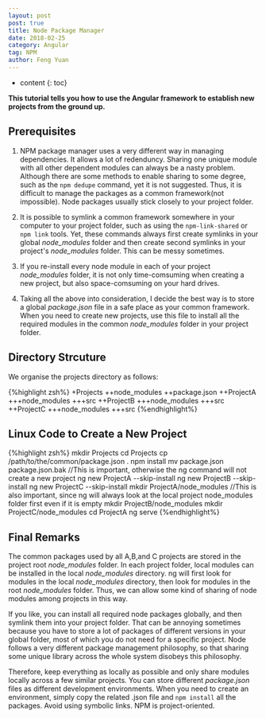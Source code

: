```yaml
---
layout: post
post: true
title: Node Package Manager
date: 2018-02-25
category: Angular
tag: NPM
author: Feng Yuan
---
```


* content
{: toc}




**This tutorial tells you how to use the Angular framework to establish new projects from the ground up.**

## Prerequisites

1. NPM package manager uses a very different way in managing dependencies. It allows a lot of redenduncy. Sharing one unique module with all other dependent modules can always be a nasty problem. Although there are some methods to enable sharing to some degree, such as the `npm dedupe` command, yet it is not suggested. Thus, it is difficult to manage the packages as a common framework(not impossible). Node packages usually stick closely to your project folder.


2. It is possible to symlink a common framework somewhere in your computer to your project folder, such as using the `npm-link-shared` or `npm link` tools. Yet, these commands always first create symlinks in your global *node_modules* folder and then create second symlinks in your project's *node_modules* folder. This can be messy sometimes.


3. If you re-install every node module in each of your project *node_modules* folder, it is not only time-comsuming when creating a new project, but also space-comsuming on your hard drives.


4. Taking all the above into consideration, I decide the best way is to store a global *package.json* file in a safe place as your common framework. When you need to create new projects, use this file to install all the required modules in the common *node_modules* folder in your project folder.



## Directory Strcuture

We organise the projects directory as follows:

{%highlight zsh%}
+Projects
++node_modules
++package.json
++ProjectA
+++node_modules
+++src
++ProjectB
+++node_modules
+++src
++ProjectC
+++node_modules
+++src
{%endhighlight%}

## Linux Code to Create a New Project

{%highlight zsh%}
mkdir Projects
cd Projects
cp /path/to/the/common/package.json .
npm install
mv package.json package.json.bak                    //This is important, otherwise the ng command will not create a new project
ng new ProjectA --skip-install
ng new ProjectB --skip-install
ng new ProjectC --skip-install
mkdir ProjectA/node_modules                         //This is also important, since ng will always look at the local project node_modules folder first even if it is empty
mkdir ProjectB/node_modules
mkdir ProjectC/node_modules
cd ProjectA
ng serve
{%endhighlight%}

## Final Remarks

The common packages used by all A,B,and C projects are stored in the project root *node_modules* folder. In each project folder, local modules can be installed in the local *node_modules* directory. ng will first look for modules in the local *node_modules* directory, then look for modules in the root *node_modules* folder. Thus, we can allow some kind of sharing of node modules among projects in this way.


If you like, you can install all required node packages globally, and then symlink them into your project folder. That can be annoying sometimes because you have to store a lot of packages of different versions in your global folder, most of which you do not need for a specific project. Node follows a very different package management philosophy, so that sharing some unique library across the whole system disobeys this philosophy.


Therefore, keep everything as locally as possible and only share modules locally across a few similar projects. You can store different *package.json* files as different development environments. When you need to create an environment, simply copy the related .json file and `npm install` all the packages. Avoid using symbolic links. NPM is project-oriented.
